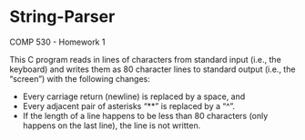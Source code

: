 String-Parser
=============

COMP 530 - Homework 1


This C program reads in lines of characters from standard input (i.e., the keyboard) and writes them as 80 character lines to standard output (i.e., the “screen”) with the following changes:

* Every carriage return (newline) is replaced by a space, and 
* Every adjacent pair of asterisks “**” is replaced by a “^”.
* If the length of a line happens to be less than 80 characters (only happens on the last line), the line is not written.
